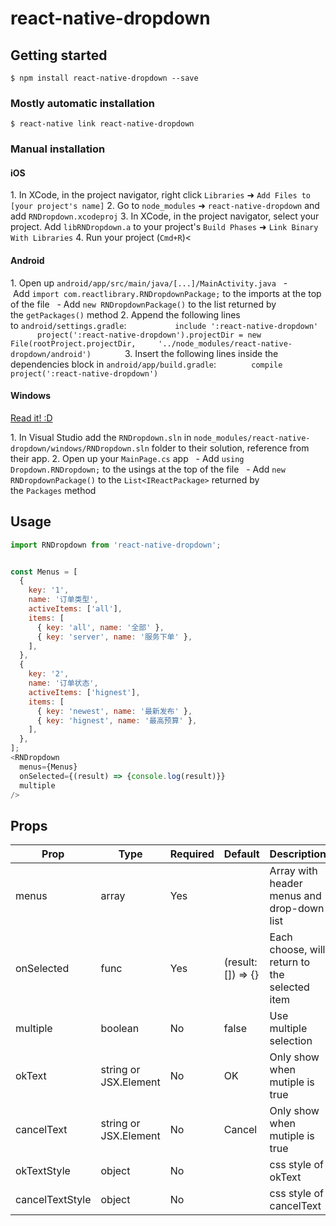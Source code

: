 # react-native-dropdown


## Getting started


`$ npm install react-native-dropdown --save`


### Mostly automatic installation


`$ react-native link react-native-dropdown`


### Manual installation




#### iOS


1. In XCode, in the project navigator, right click `Libraries` ➜ `Add Files to [your project's name]`
2. Go to `node_modules` ➜ `react-native-dropdown` and add `RNDropdown.xcodeproj`
3. In XCode, in the project navigator, select your project. Add `libRNDropdown.a` to your project's `Build Phases` ➜ `Link Binary With Libraries`
4. Run your project (`Cmd+R`)<


#### Android


1. Open up `android/app/src/main/java/[...]/MainActivity.java`
  - Add `import com.reactlibrary.RNDropdownPackage;` to the imports at the top of the file
  - Add `new RNDropdownPackage()` to the list returned by the `getPackages()` method
2. Append the following lines to `android/settings.gradle`:
      ```
      include ':react-native-dropdown'
      project(':react-native-dropdown').projectDir = new File(rootProject.projectDir,     '../node_modules/react-native-dropdown/android')
      ```
3. Insert the following lines inside the dependencies block in `android/app/build.gradle`:
      ```
   compile project(':react-native-dropdown')
      ```


#### Windows
[Read it! :D](https://github.com/ReactWindows/react-native)


1. In Visual Studio add the `RNDropdown.sln` in `node_modules/react-native-dropdown/windows/RNDropdown.sln` folder to their solution, reference from their app.
2. Open up your `MainPage.cs` app
  - Add `using Dropdown.RNDropdown;` to the usings at the top of the file
  - Add `new RNDropdownPackage()` to the `List<IReactPackage>` returned by the `Packages` method




## Usage
```javascript
import RNDropdown from 'react-native-dropdown';


const Menus = [
  {
    key: '1',
    name: '订单类型',
    activeItems: ['all'],
    items: [
      { key: 'all', name: '全部' },
      { key: 'server', name: '服务下单' },
    ],
  },
  {
    key: '2',
    name: '订单状态',
    activeItems: ['hignest'],
    items: [
      { key: 'newest', name: '最新发布' },
      { key: 'hignest', name: '最高预算' },
    ],
  },
];
<RNDropdown
  menus={Menus}
  onSelected={(result) => {console.log(result)}}
  multiple
/>
```

## Props

| Prop  | Type  | Required  | Default  | Description  |
| ------------ | ------------ | ------------ | ------------ | ------------ |
| menus  | array  | Yes  |   | Array with header menus and drop-down list  |
| onSelected | func  |  Yes | (result: []) => {}  | Each choose, will return to the selected item  |
| multiple | boolean  |  No | false  | Use multiple selection  |
| okText  | string or JSX.Element  |  No | OK  |  Only show when mutiple is true |
| cancelText  | string or JSX.Element  | No  | Cancel  | Only show when mutiple is true  |
| okTextStyle  | object  | No  |   | css style of okText |
| cancelTextStyle  | object  | No  |   | css style of cancelText  |
